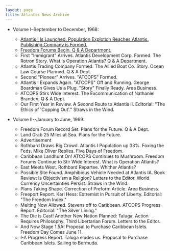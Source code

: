 ```yaml
---
layout: page
title: Atlantis News Archive
---
```


- Volume I–September to December, 1968:
  - [Atlantis I Is Launched. Population Explotion Reaches Atlantis. Publishing Company is Formed.](https://drive.google.com/file/d/1U-vpUeVBde4BRH8JHaF4C3Bxu8owvQ1X/view?usp=sharing)
  - [Freedom Forums Begin. Q & A Department.](https://drive.google.com/open?id=1WJ2PfMkA7EUBrdyrGeamDi2KCYISnCxi)
  - First "Immigrant" Arrives. Atlantis Development Corp. Formed. The Rotron Story. What is Operation Atlantis? Q & A Department.
  - Atlantis Trading Company Formed. The Allied Boat Co. Story. Ocean Law Course Planned. Q & A Dept.
  - Second "Pioneer" Arrives. "ATCOPS" Formed.
  - Atlantis I Expands Again. "ATCOPS" Off and Running. George Boardman Gives Us a Plug. "Story" Finally Ready. Area Business.
  - ATCOPS Stirs Wide Interest. The Excommunication of Nathaniel Branden. Q & A Dept.
  - Our First Year in Review. A Second Route to Atlantis II. Editorial: "The Ethics of 'Copping Out'." Straws in the Wind.

- Volume II--January to June, 1969:
  - Freedom Forum Record Set. Plans for the Future. Q & A Dept.
  - Land Grab 25 Miles at Sea. Plans for the Future.
  - Advertisement
  - Rothbard Draws Big Crowd. Atlantis I Population up 33%. Foxing the Feds. Mike Oliver Replies. Five Days of Freedom.
  - Caribbean Landhunt On! ATCOPS Continues to Mushroom. Freedom Forums Continue to Stir Wide Interest. What is Operation Atlantis?
  - East Meets West. Rothbard Repartee. Whither Atlantis?
  - Possible Site Found. Amphibious Vehicle Needed at Atlantis IA. Book Review: Is Objectivism a Religion? Letters to the Editor. World Currency Uncertainties Persist. Straws in the Wind.
  - Plans Taking Shape. Correction of Preform Article. Area Business.
  - Freeport Report. Karl Hess: Extremist in Pursuit of Liberty. Editorial: "The Freedom Index."
  - Melting Now Allowed. Stevens off to Caribbean. ATCOPS Progress Report. Editorial: "The Silver Lining."
  - The Die is Cast! Another New Nation Planned: Taluga. Action Requires Philosophy. Third Libertarian Forum. Letters to the Editor.
  - And Now Stage 1.5A! Proposal to Purchase Caribbean Islets. Freedom Day Comes June 11.
  - I-A Progress Report. Taluga eludes us. Proposal to Purchase Caribbean Islets. Sailing to Bermuda.
